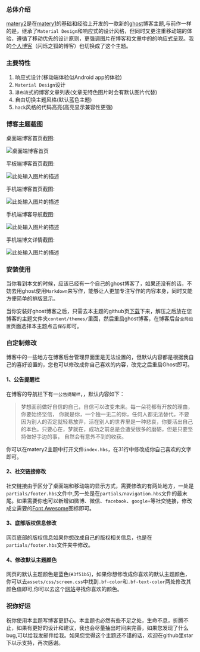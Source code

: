 ### 总体介绍

[matery2][1]是在[matery1][2]的基础和经验上开发的一款新的[ghost][3]博客主题,与前作一样的是，继承了`Material Design`和响应式的设计风格，但同时又更注重移动端的体验，遵循了移动优先的设计原则，更强调图片在博客和文章中的的响应式呈现。我的[个人博客][4]（闪烁之狐的博客）也切换成了这个主题。

### 主要特性

1. 响应式设计(移动端体验似Android app的体验)
2. `Material Design`设计
3. `瀑布流`式的博客文章列表(文章无特色图片时会有默认图片代替)
4. 自由切换主题风格(默认蓝色主题)
5. `hack`风格的代码高亮(高亮显示兼容性更强)

### 博客主题截图

桌面端博客首页截图:

![桌面端博客首页][5]

平板端博客首页截图:

![此处输入图片的描述][6]

手机端博客首页截图:

![此处输入图片的描述][7]

手机端博客导航截图:

![此处输入图片的描述][8]

手机端博文详情截图:

![此处输入图片的描述][9]

### 安装使用

当你看到本文的时候，应该已经有一个自己的ghost博客了，如果还没有的话，不妨去用ghost使用`Markdown`来写作，能够让人更加专注写作的内容本身，同时又能方便简单的排版显示。

当你安装好ghost博客之后，只需去本主题的github页[下载][10]下来，解压之后放在您博客的主题文件夹`content/themes/`里面，然后重启ghost博客，在博客后台`全局设置`页面选择本主题点击`保存`即可。

### 自定制修改

博客中的一些地方在博客后台管理界面里是无法设置的，但默认内容都是根据我自己的喜好设置的，您也可以修改成你自己喜欢的内容，改完之后重启Ghost即可。

#### 1、公告提醒栏

在博客的导航栏下有一`公告提醒栏`，，默认内容如下：

> 梦想面前做好自信的自己，自信可以改变未来。每一朵花都有开放的理由，你要始终坚信， 你就是你，一个独一无二的你，任何人都无法替代，不要因为别人的否定就轻易放弃，活在别人的世界里是一种悲哀，你要活出自己的本色。只要心在，梦就在，成功之前总是会遭受很多的磨砺，但是只要坚持做好手边的事， 自然会有意外不到的收获。

你可以在matery2主题中打开文件`index.hbs`，在31行中修改成你自己喜欢的文字即可。

#### 2、社交链接修改

社交链接由于区分了桌面端和移动端的显示方式，需要修改的有两处地方，一处是`partials/footer.hbs`文件中,另一处是在`partials/navigation.hbs`文件的最末尾。如果需要你也可以新增如微博、微信、`facebook`、`google+`等社交链接，修改成立需要的[Font Awesome][11]图标即可。

#### 3、底部版权信息修改

网页底部的版权信息如果你想改成自己的版权相关信息，也是在`partials/footer.hbs`文件夹中修改。

#### 4、修改默认主题颜色

网页的默认主题颜色是蓝色(`#3f51b5`)，如果你想修改成你喜欢的默认主题颜色，你可以去`assets/css/screen.css`中找到`.bf-color`和`.bf-text-color`两处修改其颜色值即可,你可以去这个[网站][12]寻找你喜欢的颜色。

### 祝你好运

祝你使用本主题写博客更舒心。本主题也必然有些不足之处，生命不息，折腾不止，如果有更好的设计和建议，我也会尽量抽出时间来完善，如果您发现了什么bug,可以给我发邮件给我。如果您觉得这个主题还不错的话，欢迎在github里star下以示支持，再次感谢。


  [1]: https://github.com/blinkfox/ghost-matery2
  [2]: https://github.com/blinkfox/ghost-matery
  [3]: https://ghost.org/
  [4]: http://blinkfox.com/
  [5]: http://static.blinkfox.com/matery2_1.jpg
  [6]: http://static.blinkfox.com/matery2_2.jpg
  [7]: http://static.blinkfox.com/matery2_3.jpg
  [8]: http://static.blinkfox.com/matery2_4.jpg
  [9]: http://static.blinkfox.com/matery2_5.jpg
  [10]: https://github.com/blinkfox/ghost-matery2
  [11]: http://fontawesome.io/
  [12]: http://www.materialui.co/flatuicolors
